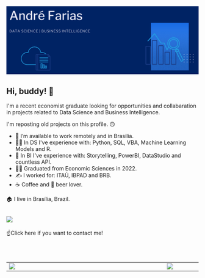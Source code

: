 
<img src="https://github.com/AndreBFarias/AndreBFarias/blob/main/cover.png" >



## Hi, buddy! 👋

I'm a recent economist graduate looking for opportunities and collabaration in projects related to Data Science and Business Intelligence.

I'm reposting old projects on this profile. 🙃
<br>

- 🤝 I’m available to work remotely and in Brasilia. 
- 👨‍💻 In DS I've experience with: Python, SQL, VBA, Machine Learning Models and R.
- 🔭 In BI I've experience with: Storytelling, PowerBI, DataStudio and countless API.
- 👨‍🎓 Graduated from Economic Sciences in 2022.
- ✍️ I worked for: ITAÚ, IBPAD and BRB.
- ☕ Coffee and 🍺 beer lover.

🏠 I live in Brasília, Brazil.
<br> <br>

[<img src="https://img.shields.io/badge/linkedin-%230077B5.svg?&style=for-the-badge&logo=linkedin&logoColor=white" align="left"/>](https://www.linkedin.com/in/andre-farias-economista//) 


<br>
<br>

<div align="left"/> ☝️Click here if you want to contact me! </div>

<br> <br>
<center>
<table>
        <td><img width="400px" align="left" src="https://github-readme-stats.vercel.app/api/top-langs/?username=AndreBFarias&hide=html&layout=compact&theme=buefy" /></td>
        <td><img width="400px" align="right" src="https://github-readme-stats.vercel.app/api?username=AndreBFarias&theme=buefy"/></td>
      
    
</table>
</center>  
